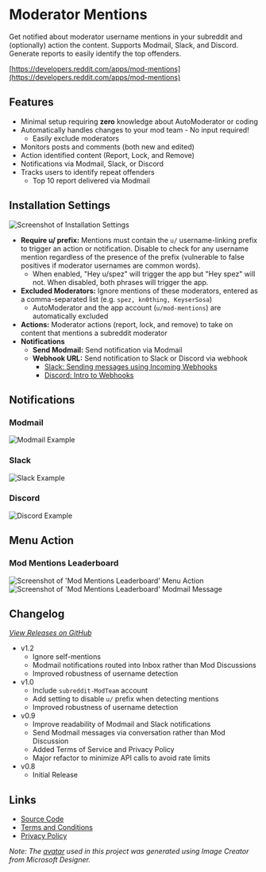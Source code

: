 # Moderator Mentions

Get notified about moderator username mentions in your subreddit and (optionally) action the content. Supports Modmail, Slack, and Discord. Generate reports to easily identify the top offenders.

[https://developers.reddit.com/apps/mod-mentions](https://developers.reddit.com/apps/mod-mentions)

## Features

* Minimal setup requiring **zero** knowledge about AutoModerator or coding
* Automatically handles changes to your mod team - No input required!
  * Easily exclude moderators
* Monitors posts and comments (both new and edited)
* Action identified content (Report, Lock, and Remove)
* Notifications via Modmail, Slack, or Discord
* Tracks users to identify repeat offenders
  * Top 10 report delivered via Modmail

## Installation Settings

![Screenshot of Installation Settings](https://github.com/user-attachments/assets/8b881107-6179-49ce-afa1-9e41e20de2e6)

* **Require u/ prefix:** Mentions must contain the `u/` username-linking prefix to trigger an action or notification. Disable to check for any username mention regardless of the presence of the prefix (vulnerable to false positives if moderator usernames are common words).
  * When enabled, "Hey u/spez" will trigger the app but "Hey spez" will not. When disabled, both phrases will trigger the app.
* **Excluded Moderators:** Ignore mentions of these moderators, entered as a comma-separated list (e.g. `spez, kn0thing, KeyserSosa`)
  * AutoModerator and the app account (`u/mod-mentions`) are automatically excluded
* **Actions:** Moderator actions (report, lock, and remove) to take on content that mentions a subreddit moderator
* **Notifications**
  * **Send Modmail:** Send notification via Modmail
  * **Webhook URL:** Send notification to Slack or Discord via webhook
    * [Slack: Sending messages using Incoming Webhooks](https://api.slack.com/messaging/webhooks)
    * [Discord: Intro to Webhooks](https://support.discord.com/hc/en-us/articles/228383668-Intro-to-Webhooks)

## Notifications

### Modmail

![Modmail Example](https://github.com/shiruken/mod-mentions/assets/867617/bb89c958-2dad-4f3e-9945-d102ceb718a2)

### Slack

![Slack Example](https://github.com/shiruken/mod-mentions/assets/867617/327884e3-ca20-4f77-b5aa-47506a1c58dd)

### Discord

![Discord Example](https://github.com/shiruken/mod-mentions/assets/867617/337cee69-c9da-4e9b-b6b0-73eda2efe90f)

## Menu Action

### Mod Mentions Leaderboard

![Screenshot of 'Mod Mentions Leaderboard' Menu Action](https://github.com/user-attachments/assets/25da0405-eca7-4c1a-b9a4-4180a82472f8) ![Screenshot of 'Mod Mentions Leaderboard' Modmail Message](https://github.com/shiruken/mod-mentions/assets/867617/6ee19879-6882-419a-8750-9d8331e9995c)

## Changelog

*[View Releases on GitHub](https://github.com/shiruken/mod-mentions/releases)*

* v1.2
  * Ignore self-mentions
  * Modmail notifications routed into Inbox rather than Mod Discussions
  * Improved robustness of username detection
* v1.0
  * Include `subreddit-ModTeam` account
  * Add setting to disable `u/` prefix when detecting mentions
  * Improved robustness of username detection
* v0.9
  * Improve readability of Modmail and Slack notifications
  * Send Modmail messages via conversation rather than Mod Discussion
  * Added Terms of Service and Privacy Policy
  * Major refactor to minimize API calls to avoid rate limits
* v0.8
  * Initial Release

## Links

* [Source Code](https://github.com/shiruken/mod-mentions)
* [Terms and Conditions](https://github.com/shiruken/mod-mentions/blob/main/TERMS.md)
* [Privacy Policy](https://github.com/shiruken/mod-mentions/blob/main/PRIVACY.md)

*Note: The [avatar](https://raw.githubusercontent.com/shiruken/mod-mentions/main/assets/avatar.jpg) used in this project was generated using Image Creator from Microsoft Designer.*
